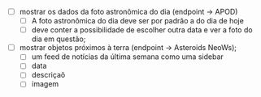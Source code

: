 - [ ] mostrar os dados da foto astronômica do dia (endpoint -> APOD) 
  - [ ]  A foto astronômica do dia deve ser por padrão a do dia de hoje 
  - [ ] deve conter a possibilidade de escolher outra data e ver a foto do dia em questão;
- [ ] mostrar objetos próximos à terra (endpoint -> Asteroids NeoWs);
    - [ ] um feed de notícias da última semana como uma sidebar 
    - [ ] data
    - [ ] descriçaõ
    - [ ] imagem